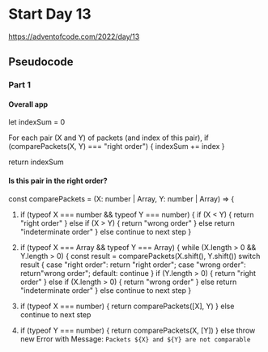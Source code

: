 # Start Day 13

https://adventofcode.com/2022/day/13

## Pseudocode

### Part 1

#### Overall app

let indexSum = 0

For each pair (X and Y) of packets (and index of this pair), if (comparePackets(X, Y) === "right order") { indexSum += index }

return indexSum

#### Is this pair in the right order?

const comparePackets = (X: number | Array, Y: number | Array) => {

1. if (typeof X === number && typeof Y === number) {
   if (X < Y) {
   return "right order"
   } else if (X > Y) {
   return "wrong order"
   } else return "indeterminate order"
   } else continue to next step
   }

2. if (typeof X === Array && typeof Y === Array) {
   while (X.length > 0 && Y.length > 0) {
   const result = comparePackets(X.shift(), Y.shift())
   switch result {
   case "right order":
   return "right order";
   case "wrong order":
   return"wrong order";
   default:
   continue
   }
   if (Y.length > 0) {
   return "right order"
   } else if (X.length > 0) {
   return "wrong order"
   } else return "indeterminate order"
   } else continue to next step
   }

3. if (typeof X === number) {
   return comparePackets([X], Y)
   } else continue to next step

4. if (typeof Y === number) {
   return comparePackets(X, [Y])
   } else throw new Error with Message: `Packets ${X} and ${Y} are not comparable`
